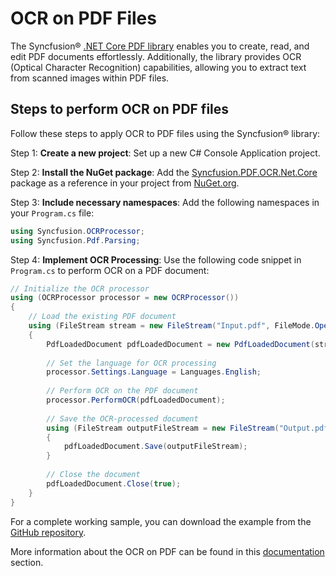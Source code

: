 # OCR on PDF Files

The Syncfusion&reg; [.NET Core PDF library](https://www.syncfusion.com/document-processing/pdf-framework/net-core/pdf-library) enables you to create, read, and edit PDF documents effortlessly. Additionally, the library provides OCR (Optical Character Recognition) capabilities, allowing you to extract text from scanned images within PDF files.

## Steps to perform OCR on PDF files

Follow these steps to apply OCR to PDF files using the Syncfusion&reg; library:

Step 1: **Create a new project**: Set up a new C# Console Application project.

Step 2: **Install the NuGet package**: Add the [Syncfusion.PDF.OCR.Net.Core](https://www.nuget.org/packages/Syncfusion.PDF.OCR.Net.Core) package as a reference in your project from [NuGet.org](https://www.nuget.org/).

Step 3: **Include necessary namespaces**: Add the following namespaces in your `Program.cs` file:

   ```csharp
   using Syncfusion.OCRProcessor;
   using Syncfusion.Pdf.Parsing;
   ```

Step 4: **Implement OCR Processing**: Use the following code snippet in `Program.cs` to perform OCR on a PDF document:

   ```csharp
   // Initialize the OCR processor
   using (OCRProcessor processor = new OCRProcessor())
   {
       // Load the existing PDF document
       using (FileStream stream = new FileStream("Input.pdf", FileMode.Open, FileAccess.Read))
       {    
           PdfLoadedDocument pdfLoadedDocument = new PdfLoadedDocument(stream);
           
           // Set the language for OCR processing
           processor.Settings.Language = Languages.English;   
           
           // Perform OCR on the PDF document
           processor.PerformOCR(pdfLoadedDocument);
           
           // Save the OCR-processed document
           using (FileStream outputFileStream = new FileStream("Output.pdf", FileMode.Create, FileAccess.ReadWrite))
           {
               pdfLoadedDocument.Save(outputFileStream);
           }
           
           // Close the document
           pdfLoadedDocument.Close(true);
       }    
   }
   ```

For a complete working sample, you can download the example from the [GitHub repository](https://github.com/SyncfusionExamples/PDF-Examples/tree/master/OCR/.NET/Perform-OCR-for-the-entire-PDF-document).

More information about the OCR on PDF can be found in this [documentation](https://help.syncfusion.com/document-processing/pdf/pdf-library/net/working-with-ocr/features) section.